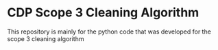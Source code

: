 # CDP Scope 3 Cleaning Algorithm
 This repository is mainly for the python code that was developed for the scope 3 cleaning algorithm
